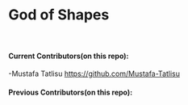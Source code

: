 # God of Shapes
 
#### Current Contributors(on this repo):
-Mustafa Tatlisu https://github.com/Mustafa-Tatlisu
#### Previous Contributors(on this repo):

